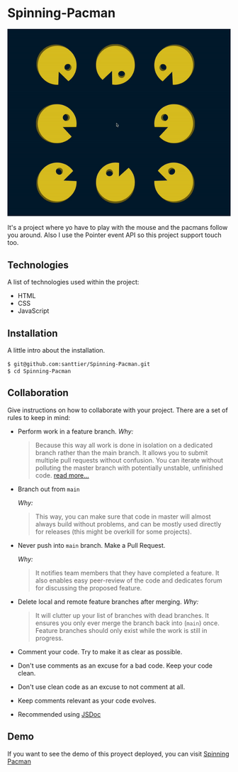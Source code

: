 # Spinning-Pacman
![](images/pacman.gif)

It's a project where yo have to play with the mouse and the pacmans follow you around. Also I use the Pointer event API so this project support touch too.
## Technologies
A list of technologies used within the project:
- HTML
- CSS
- JavaScript

## Installation
A little intro about the installation. 
```
$ git@github.com:santtier/Spinning-Pacman.git
$ cd Spinning-Pacman
```

## Collaboration
Give instructions on how to collaborate with your project.
There are a set of rules to keep in mind:

- Perform work in a feature branch.
  _Why:_
  > Because this way all work is done in isolation on a dedicated branch rather than the main branch. It allows you to submit multiple pull requests without confusion. You can iterate without polluting the master branch with potentially unstable, unfinished code. [read more...](https://www.atlassian.com/git/tutorials/comparing-workflows#feature-branch-workflow)
- Branch out from `main`

  _Why:_

  > This way, you can make sure that code in master will almost always build without problems, and can be mostly used directly for releases (this might be overkill for some projects).

- Never push into `main` branch. Make a Pull Request.

  _Why:_

  > It notifies team members that they have completed a feature. It also enables easy peer-review of the code and dedicates forum for discussing the proposed feature.

- Delete local and remote feature branches after merging.
  _Why:_
  > It will clutter up your list of branches with dead branches. It ensures you only ever merge the branch back into (`main`) once. Feature branches should only exist while the work is still in progress.

- Comment your code. Try to make it as clear as possible.
- Don't use comments as an excuse for a bad code. Keep your code clean.
- Don't use clean code as an excuse to not comment at all.
- Keep comments relevant as your code evolves.
- Recommended using [JSDoc](https://www.youtube.com/watch?v=r0H-acWQS6c)

## Demo
If you want to see the demo of this proyect deployed, you can visit [Spinning Pacman](https://santtier.github.io/Spinning-Pacman/ "Spinning Pacman")
